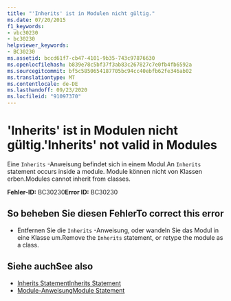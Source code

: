```yaml
---
title: "'Inherits' ist in Modulen nicht gültig."
ms.date: 07/20/2015
f1_keywords:
- vbc30230
- bc30230
helpviewer_keywords:
- BC30230
ms.assetid: bccd61f7-cb47-4101-9b35-743c97876630
ms.openlocfilehash: b839e78c5bf37f3ab83c267827c7e0fb4fb6592a
ms.sourcegitcommit: bf5c5850654187705bc94cc40ebfb62fe346ab02
ms.translationtype: MT
ms.contentlocale: de-DE
ms.lasthandoff: 09/23/2020
ms.locfileid: "91097370"
---
```

# <a name="inherits-not-valid-in-modules"></a><span data-ttu-id="fec90-102">'Inherits' ist in Modulen nicht gültig.</span><span class="sxs-lookup"><span data-stu-id="fec90-102">'Inherits' not valid in Modules</span></span>

<span data-ttu-id="fec90-103">Eine `Inherits` -Anweisung befindet sich in einem Modul.</span><span class="sxs-lookup"><span data-stu-id="fec90-103">An `Inherits` statement occurs inside a module.</span></span> <span data-ttu-id="fec90-104">Module können nicht von Klassen erben.</span><span class="sxs-lookup"><span data-stu-id="fec90-104">Modules cannot inherit from classes.</span></span>  
  
 <span data-ttu-id="fec90-105">**Fehler-ID:** BC30230</span><span class="sxs-lookup"><span data-stu-id="fec90-105">**Error ID:** BC30230</span></span>  
  
## <a name="to-correct-this-error"></a><span data-ttu-id="fec90-106">So beheben Sie diesen Fehler</span><span class="sxs-lookup"><span data-stu-id="fec90-106">To correct this error</span></span>  
  
- <span data-ttu-id="fec90-107">Entfernen Sie die `Inherits` -Anweisung, oder wandeln Sie das Modul in eine Klasse um.</span><span class="sxs-lookup"><span data-stu-id="fec90-107">Remove the `Inherits` statement, or retype the module as a class.</span></span>  
  
## <a name="see-also"></a><span data-ttu-id="fec90-108">Siehe auch</span><span class="sxs-lookup"><span data-stu-id="fec90-108">See also</span></span>

- [<span data-ttu-id="fec90-109">Inherits Statement</span><span class="sxs-lookup"><span data-stu-id="fec90-109">Inherits Statement</span></span>](../language-reference/statements/inherits-statement.md)
- [<span data-ttu-id="fec90-110">Module-Anweisung</span><span class="sxs-lookup"><span data-stu-id="fec90-110">Module Statement</span></span>](../language-reference/statements/module-statement.md)
